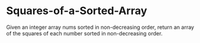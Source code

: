 # Squares-of-a-Sorted-Array
Given an integer array nums sorted in non-decreasing order, return an array of the squares of each number sorted in non-decreasing order.
